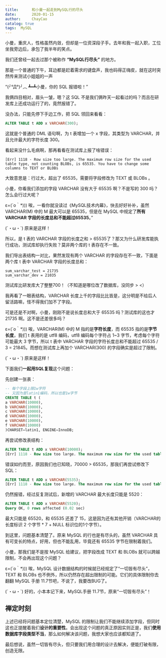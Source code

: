 ```yaml
---
title:      和小曼一起走到MySQL行的尽头
date:       2020-01-15
author:     ChayCao 
catalog: true
tags:  MySQL                            
---
```



小曼，重庆人，性格虽然内敛，但却是一位资深段子手。去年和我一起入职，工位坐我旁边后，承包了我半年的笑点。

我们还曾经一起去过那个被称作 **“MySQL行尽头”** 的地方。

那是一个普通的下午，耳边都是赶着需求的键盘声，我也码得正嗨皮，就在这时突然传来测试小姐姐的一声

“(╯°Д°)╯︵ ┻━┻小曼，你的 SQL 报错啦！”

我俩四目相对，眉头一皱，嗯？这 SQL 不是我们俩昨天一起看过的吗？而且在研发库上还成功运行了的，竟然报错了。

没办法，只能先停下手边工作，把 SQL 领回来看看：

```sql
ALTER TABLE t ADD x VARCHAR(300);
```

这就是个普通的 DML 语句啊，为 t 表增加一个 x 字段，其类型为 VARCHAR，并且允许最大的字符长度 300。

看起来没什么毛病啊，那再看看在测试库上报了啥错误：
```
[Err] 1118 - Row size too large. The maximum row size for the used table type, not counting BLOBs, is 65535. You have to change some columns to TEXT or BLOBs
```

大致意思是：行过大，超出了 65535，需要将字段修改为 TEXT 或 BLOBs 。

小曼，你看我们添加的字段 VARCHAR 没有大于 65535 啊？不是写的 300 吗？怎么会行过大呢？

ε=(´ο｀*))) 唉，一看你就没读过《MySQL技术内幕》，快去好好补补，虽然 VARCHAR(M) 中的 M 最大可以是 65535，但是在 MySQL 中规定了**所有 VARCHAR 字段的长度总和不能超过65535**。”

(´・ω・`) 原来是这样！

所以，是 t 表的 VARCHAR 字段的长度之和 > 65535了？那又为什么研发库能执行成功，测试库却执行失败？莫非两个库的 t 表存在不一致。

我们导出表结构一对比，果然发现有两个 VARCHAR 的字段存在不一致，下面是两个库 t 表中 VARCHAR 字段的长度总和：

```
sum_varchar_test = 21735
sum_varchar_dev = 21035
```

测试库比研发库大了整整700！（不知道是哪位改了数据库，没同步 > <）

我再看了一眼表结构，VARCHAR 长度上千的字段比比皆是，这分明是不给后人留活路嘛，怪不得我们加不了字段。

可是还是不对啊，小曼，刚刚不是说长度总和大于 65535 吗？测试库的这也才 21735 啊。这不是还差很多吗？

ε=(´ο｀*))) 唉，VARCHAR(M) 中的 M 指的是**字符长度**，而 65535 指的是**字节长度**，我们 t 表用的是 utf8 编码，utf8 编码每个字符占 1~3 字节，考虑每个字符可能最大 3 字节，所以 t 表中 VARCHAR 字段的字符长度总和不能超过 65535 / 3 = 21845。而想在测试库上再加个 VARCHAR(300) 的字段确实是超过了限制。

(´・ω・`) 原来是这样！

下面我们**一起用SQL复现**这个问题：

先创建一张表：

```sql
-- 每个字段上限1w字符
-- 又因为是latin1编码，所以也是1w字节
CREATE TABLE t (
a VARCHAR(10000),
b VARCHAR(10000),
c VARCHAR(10000),
d VARCHAR(10000),
e VARCHAR(10000),
f VARCHAR(10000)
)CHARSET=latin1, ENGINE=InnoDB;
```

再尝试修改表结构：

```sql
ALTER TABLE t ADD x VARCHAR(10000);
[Err] 1118 - Row size too large. The maximum row size for the used table type, not counting BLOBs, is 65535. You have to change some columns to TEXT or BLOBs
```

错误如约而至，原因我们也已知晓，70000 > 65535，那我们再尝试修改下 SQL：

```sql
ALTER TABLE t ADD x VARCHAR(5535);
[Err] 1118 - Row size too large. The maximum row size for the used table type, not counting BLOBs, is 65535. You have to change some columns to TEXT or BLOBs
```

仍然报错，经过反复测试后，新增的 VARCHAR 最大长度只能是 5520：

```sql
ALTER TABLE t ADD x VARCHAR(5520);
Query OK, 0 rows affected (0.02 sec)
```

最大只能是 65520，和 65535 还差了 15，这是因为还有其他开销（VARCHAR的长度标识 2 个字节 * 7 + NULL 标识位的1个字节）。

到这里，问题基本清楚了。原来 MySQL 的行也是有尽头的，虽然 VARCHAR 具有可变长的特点，好用，但也不能乱用，毕竟还有 65535 字节在限制着我们。

小曼，那我们是不是按 MySQL 给建议，把字段改成 TEXT 和 BLOBs 就可以跨越限制，不会再出现这个问题？

ε=(´ο｀*))) 唉，MySQL 设计数据结构的时候就已经规定了“一切皆有尽头”，TEXT 和 BLOBs 也不例外，所以仍然存在超出限制的可能。它们的具体限制你去翻翻 MySQL 手册 11.7节吧，不说了，我要改BUG了。

(´・ω・`) 好的，小本本记下来，MySQL手册 11.7节，原来“一切皆有尽头”！

## 禅定时刻

上述已经将问题基本定位清楚，MySQL 的限制让我们不能继续添加字段，但同时这也正提醒着我们**设计的重要性**。会出现这个问题的真正原因实则正是，我们**使用数据库字段类型不当**，那么如何解决该问题，我想大家也应该都知道了。

最后想说，虽然一切皆有尽头，但只要我们用合理的设计去解决，便能打破有限，创造无限。

